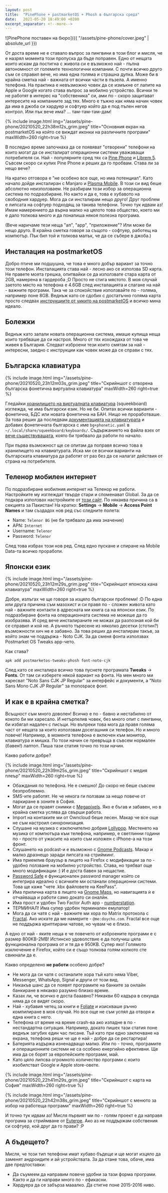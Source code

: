 ```yaml
---
layout: post
title:  "PinePhone + pastmarketOS + Phosh в българска среда"
date:   2021-05-20 18:49:00 +0200
excerpt_separator: <!--more-->
---
```


![PinePhone поставен на бюро]({{ "/assets/pine-phone/cover.jpeg" | absolute_url }})

От доста време не е ставало въпрос за пингвини в този блог и мисля, че е назрял момента този пропуска да бъде поправен. Едно от нещата които искам да постигна с живота си е възможно най - пълна автономност от големите технологични компании. С почти всичко друго съм се справил вече, но има една голяма и страшна дупка. Може би в крайна сметка най - важната от всички части в пъзела. А именно телефона. На практика е невъзможно човек да се измъкне от лапите на Apple и Google когато става въпрос за мобилно устройство. Всички те не работят в интерес на "собственика" си, ами по - скоро защитават интересите на компаниите зад тях. Много е тъжно как няма начин човек да има в джоба си хардуер и софтуер който да е под пълен негов контрол. Или пък вече има? ... там-там-там-дам!

<!--more-->

{% include image.html
            img="/assets/pine-phone/20210520_22h38m12s_grim.jpeg"
            title="Основния екран на postmarketOS на който се виждат иконки на различните програми"
            maxWidth=260
            right=true %}

В последно време започнаха да се появяват "отворени" телефони на които могат да се инсталират операционни системи уважаващи потребителя си. Най - популярните сред тях са [Pine Phone](https://www.pine64.org/pinephone/) и [Librem 5](https://puri.sm/products/librem-5/). Съвсем скоро си купих Pine Phone и реших да го пробвам. Става ли за нещо вече?

На кратко отговора е "не особено все още, но има потенциал". Като начало дойде инсталиран с Manjaro и [Plasma Mobile](https://www.plasma-mobile.org/). В този си вид беше абсолютно неизползваем. Не разбирам този избор за операционна система по подразбиране. Но както и да е, това е хубавото на свободния хардуер. Мога да си инсталирам нещо друго! Друг проблем е липсата на софтуер подходящ за такива телефони. Точно тук идвам аз! Имам намерението да върна малко на цялото това общество, което ми е дало толкова много и да понапиша някоя полезна програма.

(Вече наричаме тези неща "ап", "арр", "приложение"? Или може би нещо друго. В крайна сметка говоря за същото - софтуер, работещ на компютър. Пък бил той и толкова малък, че да се събере в джоба.)

## Инсталация на postmarketOS

Добро птиче ми подшушна, че това е много добър вариант за точно този телефон. Инсталацията става най - лесно ако се използва SD карта. Не правете моята грешка, опитвайки се да използвате стара карта от 2GB, намерена в гардероба ;D Просто не стига мястото. В моя случай заетото място на телефона е 4.6GB след инсталацията и слагане на най - важните програми. Така че за спокойствие използвайте по - голяма, например поне 8GB. Веднъж като се сдобих с достатъчно голяма карта просто следвах [инструкциите от уикито на postmarketOS](https://wiki.postmarketos.org/wiki/PINE64_PinePhone_(pine64-pinephone)#Installation) и всичко мина идеало.

## Болежки

Веднъж като запали новата операционна система, имаше купища неща които трябваше да си настроя. Много от тях изхождаха от това че живея в България. Следват изброени тези които смятам за най - интересни, заедно с инструкции как човек може да се справи с тях.

## Българска клавиатура

{% include image.html
            img="/assets/pine-phone/20210520_23h12m03s_grim.jpeg"
            title="Скрийншот с отворена българска фонетична виртуална клавиатура"
            maxWidth=260
            right=true %}

Гледайки [хранилището на виртуалната клавиатура](https://source.puri.sm/Librem5/squeekboard/-/tree/master/data/keyboards) (squeekboard) изглежда, че има български език. Но не би. Опитах всички варианти - фонетична, БДС или новата фонетична на БАН. Нищо не проработваше. За това реших да последвам [документацията на клавиатурата](https://developer.puri.sm/projects/squeekboard/tutorial.html) и добавих фонетичната българска с име `bg+phonetic.yaml` в `~/.local/share/squeekboard/keyboards/`. Съдържанието на файла взех от [вече съществуващата](https://source.puri.sm/Librem5/squeekboard/-/blob/07d7486e06f62a59c5892c855f2c312053ac16b8/data/keyboards/bg.yaml), която би трябвало да работи по начало.

При първа възможност ще се опитам да поправя всичко това в хранилището на клавиатурата. Иска ми се всички варианти на българската клавиатура да работят от раз без да се налагат действия от страна на потребителя.

## Теленор мобилен интернет

По подразбиране мобилния интернет на Теленор не работи. Настройките му изглеждат твърде стари и споменават Global. За да се подкара използвах настройките от [този сайт](https://apn.global/pk/telenor-apn/). По някаква причина са в секцията за Пакистан! На кратко: **Settings** -> **Mobile** -> **Access Point Names** и там създадох нов ред със следните полета:

* Name: `Telenor BG` (не би трябвало да има значение)
* APN: `Internet`
* Username: `Telenor`
* Password: `Telenor`

След това избрах този нов ред. След едно пускане и спиране на Mobile Data-та всичко проработи.

## Японски език

{% include image.html
            img="/assets/pine-phone/20210520_23h12m29s_grim.jpeg"
            title="Скрийншот японска кана клавиатура"
            maxWidth=260
            right=true %}

Добре, излъгах че ще говоря за изцяло български проблеми! :D По една или друга причина съм мазохист и си правя по - сложен живота като най - важните контакти в адресната ми книга са на японски език. По подразбиране фонта на операционната система не можеше да го изобразява. И сред вече инсталираните не можах да разпозная кой би се справил и кой не. А ръчното търесене из няколко десетки (стотин?) възможности хич не е забавно. За това реших да инсталирам такъв, за който знам че поддържа - Noto CJK. За да сменя фонта използвах Postmarket OS Tweaks арр-чето.

Как става?

```
apk add postmarketos-tweaks-phosh font-noto-cjk
```

След като се инсталира всичко това пуснете програмата **Tweaks** -> **Fonts**. От там си изберете някой вариант на фонта. На мен много ми харесват "Noto Sans CJK JP Regular" за интерфейс и документи, а "Noto Sans Mono CJK JP Regular" за monospace фонт.

## И как е в крайна сметка?

Всъщност съм много доволен! Всичко е по - бавно и нестабилно от кокото би ми харесало. И нетърпелив човек, без много опит с пингвини, би избягал надалеч с писъци. Но въпреки това мога да правя голяма част от нещата за които използвам досегашния си телефон. Но и много повече! Например, в момента телефона е включен към монитор, клавиатура и мишка. По този начин се превръща в съвсем нормален (бавен!) лаптоп. Пиша тази статия точно по този начин.

Какво работи добре?

{% include image.html
            img="/assets/pine-phone/20210520_22h39m25s_grim.jpeg"
            title="Скрийншот с медия плеър"
            maxWidth=260
            right=true %}

* Обаждания по телефона. Не е смешно! До скоро не беше съвсем безпроблемно.
* SMS-ите работят. Не че някога ги ползвам за нещо повече от паркиране в зоните в София.
* Могат да се правят снимки с [Megapixels](https://sr.ht/~martijnbraam/Megapixels/). Яко е бъгав и забавен, но в крайна сметка услява да свърши работа.
* Import на контаките ми от Owncloud беше лесен. Макар че все още не съм настроил синхронизация.
* Слушане на музика с изключително добрия [Lollypop](https://wiki.gnome.org/Apps/Lollypop). Местенето на музика от компютъра към телефона, например, е светлинни години по - просто от ужасите на които съм изложен с iPhone-а на този фронт.
* Слушането на podcast-и е възможно с [Gnome Podcasts](https://wiki.gnome.org/Apps/Podcasts). Макар и малко дразнещо заради липсата на стрийминг.
* Има приемлив браузър в лицето на Firefox с модификации за по - удобно ползване на мобилно устройство. Става, но трябват още много модификации :) И е доста бавен за нещастие.
* [Password Safe](https://gitlab.gnome.org/World/PasswordSafe) е функционален password manager който се интегрира идеално с всичките ми останали операционни системи. Това ще каже "чете .kbx файловете на KeePass".
* Има прилична карта в лицето на [Gnome Maps](https://wiki.gnome.org/Apps/Maps), но навигацията ѝ е отчайваща и работи само докато си оналйн.
* Има прост и удобен Two Factor Auth арр - [numberstation](https://sr.ht/~martijnbraam/numberstation/).
* ТЕРМИНАЛ! Има супер удобен терминален емулатор!
* Мога да си чатя с най - важните ми хора по Matrix протокола с [Fractal](https://wiki.gnome.org/Apps/Fractal). Ако искате да ме намерите - `@me:doycho.com`. Fractal все още не поддържа криптирани чатове, но чувам че е близо.

А едно от най - яките неща е че повечето от изброените програми е с размер 800KB-2MB! Истинско удоволствие е да получиш цяла функционална програма от и тя да е 950KB. Супер яко! Голямото изключение е Firefox, който си е също толкова голям колкото сте свикнали да е.

Какво определено **не работи** особено добре?

* Не мога да си чатя с останалите хора тъй като няма Viber, Messenger, WhatsApp, Signal и други от този вид.
* Никакъв шанс да се появят програмите на банките за онлайн банкиране в някакво разумно близко време.
* Казах ли, че всичко е доста бааавно? Никакви 60 кадъра в секунда няма да се видят скоро.
* Най - хубавия четец за книги е [Foliate](https://johnfactotum.github.io/foliate/) и изискваше ръчно компилиране в моя случай. Но все още не съм успял да отворя и една книга с него.
* Телефона от време на време crash-ва ако изпадне в по - нестандартна ситуация. Например, докато пишех тази статия поне веднъж загубих един час писане. Тъй като при едно заключване на екрана, телефона реши че ще е най - добре да се рестартира!
* Батерията издържа изненадващо малко. Или по - точно, програмите и операционните системи не са особено енергийно ефективни. Ще има да се борят за европейските програми, май.
* Като цяло липсва огромното количество програми с които изобилстват Google и Apple store-овете.

{% include image.html
            img="/assets/pine-phone/20210520_22h41m29s_grim.jpeg"
            title="Скрийншот с карта на София"
            maxWidth=260
            right=true %}

{% include image.html
            img="/assets/pine-phone/20210520_22h42m38s_grim.jpeg"
            title="Скрийншот с менюто за избор на работеща програми"
            maxWidth=260
            right=true %}

И точно тук идвам аз! Мисля първият ми по - голям проект е да направя програма за стриймване от [Euterpe](https://listen-to-euterpe.eu/). Ако аз не поддържам собствения си софтуер, кой друг да го прави? :P

## А бъдещето?

Мисля, че този тип телефони имат хубаво бъдеще и ще могат изцяло да заменят андроидите и ай устройствата. За да стане това, обаче, има две предпоставки:

* Да съумеем да направим повече удобни за тази форма програми. Както и да ги направи много по - ефикасни.
* Хардуера да се забърза мааалко. Да стигне поне 2015-2016 ниво.

